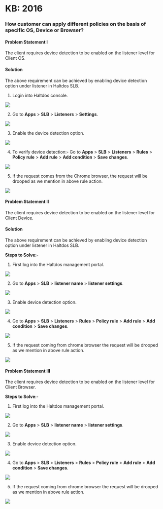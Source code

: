 # KB: 2016

### **How customer can apply different policies on the basis of specific OS, Device or Browser?**

#### **Problem Statement I**

The client requires device detection to be enabled on the listener level for Client OS.

#### **Solution**

The above requirement can be achieved by enabling device detection option under listener in Haltdos SLB.


1. Login into Haltdos console.

![](/img/adc/v7/kb/overview_kb_2016_1.png)

2. Go to **Apps** > **SLB** > **Listeners** > **Settings**.

![](/img/adc/v7/kb/settings_kb_2016_2.png)

3. Enable the device detection option.

![](/img/adc/v7/kb/settings_kb_2016_3.png)

4. To verify device detection:- Go to **Apps** > **SLB** > **Listeners** > **Rules** > **Policy rule** > **Add rule** > **Add condition** > **Save changes**.

![](/img/adc/v7/kb/policy_rule_kb_2016_1.png)

5. If the request comes from the Chrome browser, the request will be drooped as we mention in above rule action.

![](/img/adc/v6/kb/adc16.5.png)

#### **Problem Statement II**

The client requires device detection to be enabled on the listener level for Client Device.

#### **Solution**

The above requirement can be achieved by enabling device detection option under listener in Haltdos SLB.

**Steps to Solve**:-

1. First log into the Haltdos management portal.

![](/img/adc/v7/kb/overview_kb_2016_1.png)

2. Go to **Apps** > **SLB** > **listener name** > **listener settings**.

![](/img/adc/v7/kb/settings_kb_2016_2.png)

3. Enable device detection option.  

![](/img/adc/v7/kb/settings_kb_2016_3.png)

4. Go to **Apps** > **SLB** > **Listeners** > **Rules** > **Policy rule** > **Add rule** > **Add condition** > **Save changes**.

![](/img/adc/v7/kb/policy_rule_kb_2016_2.png)

5. If the request coming from chrome browser the request will be drooped as we mention in above rule action.

![](/img/adc/v6/kb/adc16.10.png)

#### **Problem Statement III**

The client requires device detection to be enabled on the listener level for Client Browser.

**Steps to Solve**:-

1. First log into the Haltdos management portal.

![](/img/adc/v7/kb/overview_kb_2016_1.png)

2. Go to **Apps** > **SLB** > **listener name** > **listener settings**.

![](/img/adc/v7/kb/settings_kb_2016_2.png)

3. Enable device detection option.

![](/img/adc/v7/kb/settings_kb_2016_3.png)

4. Go to **Apps** > **SLB** > **Listeners** > **Rules** > **Policy rule** > **Add rule** > **Add condition** > **Save changes**.

![](/img/adc/v7/kb/policy_rule_kb_2016_3.png)

5. If the request coming from chrome browser the request will be drooped as we mention in above rule action. 

![](/img/adc/v6/kb/adc16.15.png)